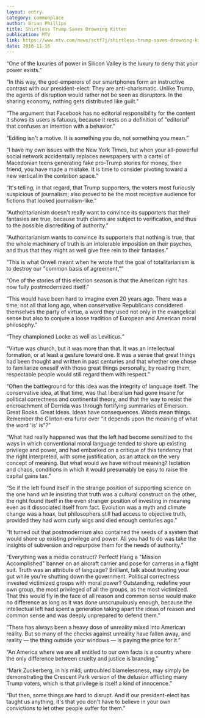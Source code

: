 ```yaml
---
layout: entry
category: commonplace
author: Brian Phillips
title: Shirtless Trump Saves Drowning Kitten
publication: MTV
link: https://www.mtv.com/news/sctf7j/shirtless-trump-saves-drowning-kitten
date: 2016-11-16
---
```


“One of the luxuries of power in Silicon Valley is the luxury to deny that your power exists.”

“In this way, the god-emperors of our smartphones form an instructive contrast with our president-elect: They are anti-charismatic. Unlike Trump, the agents of disruption would rather not be seen as disruptors. In the sharing economy, nothing gets distributed like guilt.”

“The argument that Facebook has no editorial responsibility for the content it shows its users is fatuous, because it rests on a definition of "editorial" that confuses an intention with a behavior.”

“Editing isn't a motive. It is something you do, not something you mean.”

“I have my own issues with the New York Times, but when your all-powerful social network accidentally replaces newspapers with a cartel of Macedonian teens generating fake pro-Trump stories for money, then friend, you have made a mistake. It is time to consider pivoting toward a new vertical in the contrition space.”

“It's telling, in that regard, that Trump supporters, the voters most furiously suspicious of journalism, also proved to be the most receptive audience for fictions that looked journalism-like.”

“Authoritarianism doesn't really want to convince its supporters that their fantasies are true, because truth claims are subject to verification, and thus to the possible discrediting of authority.”

“Authoritarianism wants to convince its supporters that nothing is true, that the whole machinery of truth is an intolerable imposition on their psyches, and thus that they might as well give free rein to their fantasies.”

“This is what Orwell meant when he wrote that the goal of totalitarianism is to destroy our "common basis of agreement,"”

“One of the stories of this election season is that the American right has now fully postmodernized itself.”

“This would have been hard to imagine even 20 years ago. There was a time, not all that long ago, when conservative Republicans considered themselves the party of virtue, a word they used not only in the evangelical sense but also to conjure a loose tradition of European and American moral philosophy.”

“They championed Locke as well as Leviticus.”

“Virtue was church, but it was more than that. It was an intellectual formation, or at least a gesture toward one. It was a sense that great things had been thought and written in past centuries and that whether one chose to familiarize oneself with those great things personally, by reading them, respectable people would still regard them with respect.”

“Often the battleground for this idea was the integrity of language itself. The conservative idea, at that time, was that liberalism had gone insane for political correctness and continental theory, and that the way to resist the encroachment of Derrida was through fortifying summaries of Emerson. Great Books. Great Ideas. Ideas have consequences. Words mean things. Remember the Clinton-era furor over "it depends upon the meaning of what the word 'is' is"?”

“What had really happened was that the left had become sensitized to the ways in which conventional moral language tended to shore up existing privilege and power, and had embarked on a critique of this tendency that the right interpreted, with some justification, as an attack on the very concept of meaning. But what would we have without meaning? Isolation and chaos, conditions in which it would presumably be easy to raise the capital gains tax.”

“So if the left found itself in the strange position of supporting science on the one hand while insisting that truth was a cultural construct on the other, the right found itself in the even stranger position of investing in meaning even as it dissociated itself from fact. Evolution was a myth and climate change was a hoax, but philosophers still had access to objective truth, provided they had worn curly wigs and died enough centuries ago.”

“It turned out that postmodernism also contained the seeds of a system that would shore up existing privilege and power. All you had to do was take the insights of subversion and repurpose them for the needs of authority.”

“Everything was a media construct? Perfect! Hang a "Mission Accomplished" banner on an aircraft carrier and pose for cameras in a flight suit. Truth was an attribute of language? Brilliant, talk about trusting your gut while you're shutting down the government. Political correctness invested victimized groups with moral power? Outstanding, redefine your own group, the most privileged of all the groups, as the most victimized. That this would fly in the face of all reason and common sense would make no difference as long as it was done unscrupulously enough, because the intellectual left had spent a generation taking apart the ideas of reason and common sense and was deeply unprepared to defend them.”

“There has always been a heavy dose of unreality mixed into American reality. But so many of the checks against unreality have fallen away, and reality — the thing outside your windows — is paying the price for it.”

“An America where we are all entitled to our own facts is a country where the only difference between cruelty and justice is branding.”

“Mark Zuckerberg, in his mild, untroubled blamelessness, may simply be demonstrating the Crescent Park version of the delusion afflicting many Trump voters, which is that privilege is itself a kind of innocence.”

“But then, some things are hard to disrupt. And if our president-elect has taught us anything, it's that you don't have to believe in your own convictions to let other people suffer for them.”


